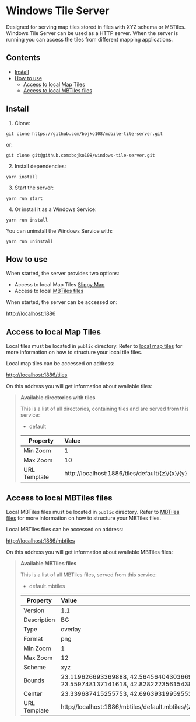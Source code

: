 # Windows Tile Server

Designed for serving map tiles stored in files with XYZ schema or MBTiles. Windows Tile Server can be used as a HTTP server. When the server is running you can access the tiles from different mapping applications.

## Contents

- [Install](#install)
- [How to use](#how-to-use)
  - [Access to local Map Tiles](#access-to-local-map-tiles)
  - [Access to local MBTiles files](#access-to-local-mbtiles-files)

## Install

1. Clone:

```
git clone https://github.com/bojko108/mobile-tile-server.git
```

or:

```
git clone git@github.com:bojko108/windows-tile-server.git
```

2. Install dependencies:

```
yarn install
```

3. Start the server:

```
yarn run start
```

4. Or install it as a Windows Service:

```
yarn run install
```

You can uninstall the Windows Service with:

```
yarn run uninstall
```

## How to use

When started, the server provides two options:

- Access to local Map Tiles [Slippy Map](https://wiki.openstreetmap.org/wiki/Slippy_map_tilenames)
- Access to local [MBTiles files](https://github.com/mapbox/mbtiles-spec)

When started, the server can be accessed on:

[http://localhost:1886](http://localhost:1886)

## Access to local Map Tiles

Local tiles must be located in `public` directory. Refer to [local map tiles](public/tiles/README.md) for more information on how to structure your local tile files.

Local map tiles can be accessed on address:

[http://localhost:1886/tiles](http://localhost:1886/tiles)

On this address you will get information about available tiles:

> **Available directories with tiles**
>
> This is a list of all directories, containing tiles and are served from this service:
>
> - default
>
> | Property     | Value                                           |
> | ------------ | :---------------------------------------------- |
> | Min Zoom     | 1                                               |
> | Max Zoom     | 10                                              |
> | URL Template | http://localhost:1886/tiles/default/{z}/{x}/{y} |

## Access to local MBTiles files

Local MBTiles files must be located in `public` directory. Refer to [MBTiles files](public/mbtiles/README.md) for more information on how to structure your MBTiles files.

Local MBTiles files can be accessed on address:

[http://localhost:1886/mbtiles](http://localhost:1886/mbtiles)

On this address you will get information about available MBTiles files:

> **Available MBTiles files**
>
> This is a list of all MBTiles files, served from this service:
>
> - default.mbtiles
>
> | Property     | Value                                                                         |
> | ------------ | :---------------------------------------------------------------------------- |
> | Version      | 1.1                                                                           |
> | Description  | BG                                                                            |
> | Type         | overlay                                                                       |
> | Format       | png                                                                           |
> | Min Zoom     | 1                                                                             |
> | Max Zoom     | 12                                                                            |
> | Scheme       | xyz                                                                           |
> | Bounds       | 23.119626693369888, 42.56456404303669, 23.559748137141618, 42.828222356154384 |
> | Center       | 23.339687415255753, 42.69639319959553, 6                                      |
> | URL Template | http://localhost:1886/mbtiles/default.mbtiles/{z}/{x}/{y}                     |
